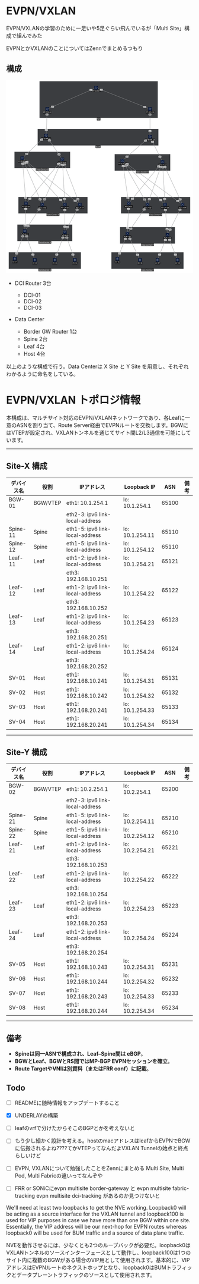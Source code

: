 # EVPN/VXLAN
EVPN/VXLANの学習のために一足いや5足ぐらい飛んでいるが「Multi Site」構成で組んでみた

EVPNとかVXLANのことについてはZennでまとめるつもり

## 構成
![EVPN/VXLAN Multisite](./images/EVPNVXLAN.svg "EVPN/VXLAN Multisite figure")

- DCI Router 3台
  - DCI-01
  - DCI-02
  - DCI-03

- Data Center
  - Border GW Router 1台
  - Spine 2台
  - Leaf 4台
  - Host 4台

以上のような構成で行う。Data Centerは X Site と Y Site を用意し、それぞれわかるように命名をしている。

# EVPN/VXLAN トポロジ情報

本構成は、マルチサイト対応のEVPN/VXLANネットワークであり、各Leafに一意のASNを割り当て、Route Server経由でEVPNルートを交換します。BGWにはVTEPが設定され、VXLANトンネルを通じてサイト間L2/L3通信を可能にしています。

---

## Site-X 構成

| デバイス名  | 役割      | IPアドレス                         | Loopback IP      | ASN    | 備考  |
|-----------|-----------|----------------------------------|------------------|--------|------|
| BGW-01    | BGW/VTEP  | eth1: 10.1.254.1                 | lo: 10.1.254.1   | 65100  |      |
|           |           | eth2-3: ipv6 link-local-address  |                  |        |      |
| Spine-11  | Spine     | eth1-5: ipv6 link-local-address  | lo: 10.1.254.11  | 65110  |      |
| Spine-12  | Spine     | eth1-5: ipv6 link-local-address  | lo: 10.1.254.12  | 65110  |      |
| Leaf-11   | Leaf      | eth1-2: ipv6 link-local-address  | lo: 10.1.254.21  | 65121  |      |
|           |           | eth3: 192.168.10.251             |                  |        |      |
| Leaf-12   | Leaf      | eth1-2: ipv6 link-local-address  | lo: 10.1.254.22  | 65122  |      |
|           |           | eth3: 192.168.10.252             |                  |        |      |
| Leaf-13   | Leaf      | eth1-2: ipv6 link-local-address  | lo: 10.1.254.23  | 65123  |      |
|           |           | eth3: 192.168.20.251             |                  |        |      |
| Leaf-14   | Leaf      | eth1-2: ipv6 link-local-address  | lo: 10.1.254.24  | 65124  |      |
|           |           | eth3: 192.168.20.252             |                  |        |      |
| SV-01     | Host      | eth1: 192.168.10.241             | lo: 10.1.254.31  | 65131  |      |
| SV-02     | Host      | eth1: 192.168.10.242             | lo: 10.1.254.32  | 65132  |      |
| SV-03     | Host      | eth1: 192.168.20.241             | lo: 10.1.254.33  | 65133  |      |
| SV-04     | Host      | eth1: 192.168.20.241             | lo: 10.1.254.34  | 65134  |      |

---

## Site-Y 構成

| デバイス名  | 役割      | IPアドレス                         | Loopback IP      | ASN    | 備考  |
|-----------|-----------|----------------------------------|------------------|--------|------|
| BGW-02    | BGW/VTEP  | eth1: 10.2.254.1                 | lo: 10.2.254.1   | 65200  |      |
|           |           | eth2-3: ipv6 link-local-address  |                  |        |      |
| Spine-21  | Spine     | eth1-5: ipv6 link-local-address  | lo: 10.2.254.11  | 65210  |      |
| Spine-22  | Spine     | eth1-5: ipv6 link-local-address  | lo: 10.2.254.12  | 65210  |      |
| Leaf-21   | Leaf      | eth1-2: ipv6 link-local-address  | lo: 10.2.254.21  | 65221  |      |
|           |           | eth3: 192.168.10.253             |                  |        |      |
| Leaf-22   | Leaf      | eth1-2: ipv6 link-local-address  | lo: 10.2.254.22  | 65222  |      |
|           |           | eth3: 192.168.10.254             |                  |        |      |
| Leaf-23   | Leaf      | eth1-2: ipv6 link-local-address  | lo: 10.2.254.23  | 65223  |      |
|           |           | eth3: 192.168.20.253             |                  |        |      |
| Leaf-24   | Leaf      | eth1-2: ipv6 link-local-address  | lo: 10.2.254.24  | 65224  |      |
|           |           | eth3: 192.168.20.254             |                  |        |      |
| SV-05     | Host      | eth1: 192.168.10.243             | lo: 10.2.254.31  | 65231  |      |
| SV-06     | Host      | eth1: 192.168.10.244             | lo: 10.2.254.32  | 65232  |      |
| SV-07     | Host      | eth1: 192.168.20.243             | lo: 10.2.254.33  | 65233  |      |
| SV-08     | Host      | eth1: 192.168.20.244             | lo: 10.2.254.34  | 65234  |      |

---

## 備考

- **Spineは同一ASNで構成され、Leaf–Spine間は eBGP**。
- **BGWとLeaf、BGWとRS間ではMP-BGP EVPNセッションを確立**。
- **Route TargetやVNIは別資料（またはFRR conf）に記載**。

## Todo
- [ ] READMEに随時情報をアップデートすること
- [x] UNDERLAYの構築
- [ ] leafのvrfで分けたからそこのBGPとかを考えないと
- [ ] もう少し細かく設計を考える。hostのmacアドレスはleafからEVPNでBGWに伝搬されるよね????てかVTEPってなんだよVXLAN Tunnelの始点と終点らしいけど
- [ ] EVPN, VXLANについて勉強したことをZennにまとめる  Multi Site, Multi Pod, Multi Fabricの違いってなんぞや
- [ ] FRR or SONiCにevpn multisite border-gateway <SITE-ID> と evpn multisite fabric-tracking   evpn multisite dci-tracking  があるのか見つけないと



We'll need at least two loopbacks to get the NVE working. Loopback0 will be acting as a source interface for the VXLAN tunnel and loopback100 is used for VIP purposes in case we have more than one BGW within one site. Essentially, the VIP address will be our next-hop for EVPN routes whereas loopback0 will be used for BUM traffic and a source of data plane traffic.

NVEを動作させるには、少なくとも2つのループバックが必要だ。loopback0はVXLANトンネルのソースインターフェースとして動作し、loopback100は1つのサイト内に複数のBGWがある場合のVIP用として使用されます。基本的に、VIPアドレスはEVPNルートのネクストホップとなり、loopback0はBUMトラフィックとデータプレーントラフィックのソースとして使用されます。